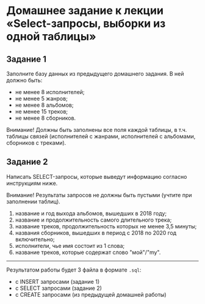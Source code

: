 # Домашнее задание к лекции «Select-запросы, выборки из одной таблицы»

## Задание 1

Заполните базу данных из предыдущего домашнего задания. В ней должно быть:

- не менее 8 исполнителей;
- не менее 5 жанров;
- не менее 8 альбомов;
- не менее 15 треков;
- не менее 8 сборников.

Внимание! Должны быть заполнены все поля каждой таблицы, в т.ч. таблицы связей (исполнителей с жанрами, исполнителей с альбомами, сборников с треками).

## Задание 2

Написать SELECT-запросы, которые выведут информацию согласно инструкциям ниже.

Внимание! Результаты запросов не должны быть пустыми (учтите при заполнении таблиц).

1. название и год выхода альбомов, вышедших в 2018 году;
2. название и продолжительность самого длительного трека;
3. название треков, продолжительность которых не менее 3,5 минуты;
4. названия сборников, вышедших в период с 2018 по 2020 год включительно;
5. исполнители, чье имя состоит из 1 слова;
6. название треков, которые содержат слово "мой"/"my".

---

Результатом работы будет 3 файла в формате `.sql`:

- с INSERT запросами (задание 1)
- с SELECT запросами (задание 2)
- с CREATE запросами (из предыдущей домашней работы)

